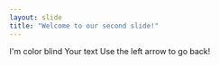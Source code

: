 ```yaml
---
layout: slide
title: "Welcome to our second slide!"
---
```


I'm color blind
Your text
Use the left arrow to go back!
